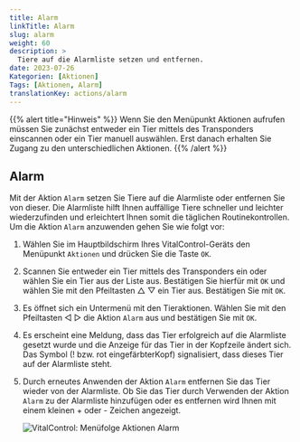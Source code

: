```yaml
---
title: Alarm
linkTitle: Alarm
slug: alarm
weight: 60
description: >
  Tiere auf die Alarmliste setzen und entfernen.
date: 2023-07-26
Kategorien: [Aktionen]
Tags: [Aktionen, Alarm]
translationKey: actions/alarm
---
```

{{% alert title="Hinweis" %}}
Wenn Sie den Menüpunkt Aktionen aufrufen müssen Sie zunächst entweder ein Tier mittels des Transponders einscannen oder ein Tier manuell auswählen. Erst danach erhalten Sie Zugang zu den unterschiedlichen Aktionen.
{{% /alert %}}

## Alarm

Mit der Aktion `Alarm` setzen Sie Tiere auf die Alarmliste oder entfernen Sie von dieser. Die Alarmliste hilft Ihnen auffällige Tiere schneller und leichter wiederzufinden und erleichtert Ihnen somit die täglichen Routinekontrollen. Um die Aktion `Alarm` anzuwenden gehen Sie wie folgt vor:

1.  Wählen Sie im Hauptbildschirm Ihres VitalControl-Geräts den Menüpunkt `Aktionen` und drücken Sie die Taste `OK`.

2. Scannen Sie entweder ein Tier mittels des Transponders ein oder wählen Sie ein Tier aus der Liste aus. Bestätigen Sie hierfür mit `OK` und wählen Sie mit den Pfeiltasten △ ▽ ein Tier aus. Bestätigen Sie mit `OK`.

3. Es öffnet sich ein Untermenü mit den Tieraktionen. Wählen Sie mit den Pfeiltasten ◁ ▷ die Aktion `Alarm` aus und bestätigen Sie mit `OK`.

4. Es erscheint eine Meldung, dass das Tier erfolgreich auf die Alarmliste gesetzt wurde und die Anzeige für das Tier in der Kopfzeile ändert sich. Das Symbol (! bzw. rot eingefärbterKopf) signalisiert, dass dieses Tier auf der Alarmliste steht.

5. Durch erneutes Anwenden der Aktion `Alarm` entfernen Sie das Tier wieder von der Alarmliste. Ob Sie das Tier durch Verwenden der Aktion `Alarm` zu der Alarmliste hinzufügen oder es entfernen wird Ihnen mit einem kleinen + oder - Zeichen angezeigt.

    ![VitalControl: Menüfolge Aktionen Alarm](../bilder/alarm.png "Alarm")
